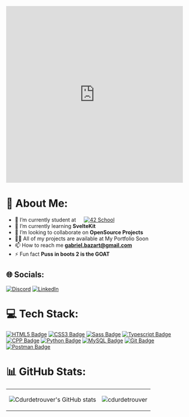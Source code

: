 <di>
      <iframe src="https://giphy.com/embed/u2pmTWUi0MXjyrMaVj" width="480" height="480" frameBorder="0" class="giphy-embed" allowFullScreen></iframe>
</div>

# 💫 About Me:
- 🔭 I’m currently student at &emsp; [![42 School](https://42.fr/wp-content/uploads/2021/05/42-Final-sigle-seul.svg)](https://42.fr/)
- 🌱 I’m currently learning **SvelteKit**
- 👯 I’m looking to collaborate on **OpenSource Projects**
- 👨‍💻 All of my projects are available at My Portfolio Soon
- 📫 How to reach me **gabriel.bazart@gmail.com**
- ⚡ Fun fact **Puss in boots 2 is the GOAT**


## 🌐 Socials:
[![Discord](https://img.shields.io/badge/Discord-%237289DA.svg?logo=discord&logoColor=white)](https://discord.gg/https://discord.gg/HzqrkbqH7x) 
[![LinkedIn](https://img.shields.io/badge/LinkedIn-%230077B5.svg?logo=linkedin&logoColor=white)](https://www.linkedin.com/in/gabriel-bazart-87b3ab265/) 

# 💻 Tech Stack:
[![HTML5 Badge](https://img.shields.io/badge/-HTML5-f06529?style=for-the-badge&labelColor=black&logo=html5&logoColor=f06529)](#) [![CSS3 Badge](https://img.shields.io/badge/-CSS3-2965f1?style=for-the-badge&labelColor=black&logo=css3&logoColor=2965f1)](#) [![Sass Badge](https://img.shields.io/badge/Sass-c69?style=for-the-badge&labelColor=black&logo=sass&logoColor=c69)](#) [![Typescript Badge](https://img.shields.io/badge/-Javascript-F0DB4F?style=for-the-badge&labelColor=black&logo=javascript&logoColor=F0DB4F)](#) [![CPP Badge](https://img.shields.io/badge/-C++-044F88?style=for-the-badge&labelColor=black&logo=cplusplus&logoColor=044F88)](#)  [![Python Badge](https://img.shields.io/badge/-Python-4B8BBE?style=for-the-badge&labelColor=black&logo=python&logoColor=4B8BBE)](#)  [![MySQL Badge](https://img.shields.io/badge/-MySQL-00758F?style=for-the-badge&labelColor=black&logo=mysql&logoColor=00758F)](#)  [![Git Badge](https://img.shields.io/badge/-Git-f34f29?style=for-the-badge&labelColor=black&logo=git&logoColor=f34f29)](#) [![Postman Badge](https://img.shields.io/badge/-Postman-EF5B25?style=for-the-badge&labelColor=black&logo=postman&logoColor=EF5B25)](#)

# 📊 GitHub Stats:
<table center="align">
<tr>
<td>

![Cdurdetrouver's GitHub stats](https://github-readme-stats-five-gules.vercel.app/api?username=cdurdetrouver&count_private=true&show_icons=true&theme=radical)

</td>
<td>
      <img src="https://github-readme-stats.vercel.app/api/top-langs?username=cdurdetrouver&show_icons=true&locale=en&layout=compact&title_color=7A7ADB&icon_color=2234AE&text_color=D3D3D3&bg_color=0,000000,130F40" alt="cdurdetrouver" />       </td>
</tr>
</table>

<!-- Proudly created with GPRM ( https://gprm.itsvg.in ) -->
